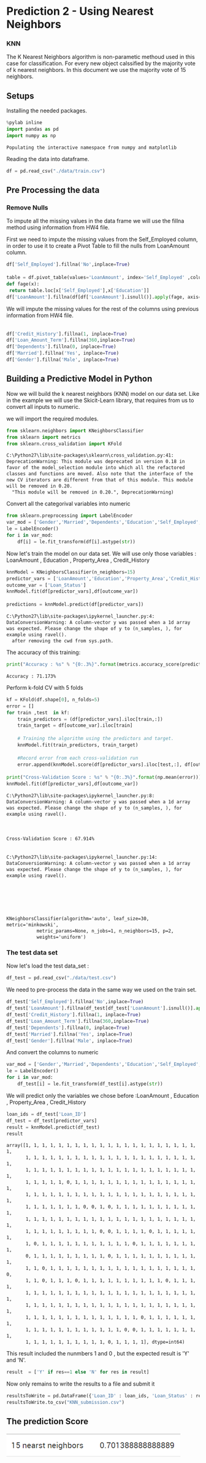 
# Prediction 2 - Using Nearest Neighbors

### KNN 
The K Nearest Neighbors algorithm is non-parametic methoud used in this case for classification.
For every new object calssified by the majority vote of k nearest neighbors.
In this document we use the majority vote of 15 neighbors.

## Setups

Installing the needed packages.


```python
%pylab inline
import pandas as pd
import numpy as np
```

    Populating the interactive namespace from numpy and matplotlib
    

Reading the data into dataframe.


```python
df = pd.read_csv("./data/train.csv")
```

## Pre Processing the data

### Remove Nulls

To impute all the missing values in the data frame we will use the fillna method using information from HW4 file.

First we need to impute the missing values from the Self_Employed column, in order to use it to create a Pivot Table to fill the nulls from LoanAmount column.



```python
df['Self_Employed'].fillna('No',inplace=True)

table = df.pivot_table(values='LoanAmount', index='Self_Employed' ,columns='Education', aggfunc=np.median)
def fage(x):
 return table.loc[x['Self_Employed'],x['Education']]
df['LoanAmount'].fillna(df[df['LoanAmount'].isnull()].apply(fage, axis=1), inplace=True)
```

We will impute the missing values for the rest of the columns using previous information from HW4 file. 


```python

df['Credit_History'].fillna(1, inplace=True)
df['Loan_Amount_Term'].fillna(360,inplace=True)
df['Dependents'].fillna(0, inplace=True)
df['Married'].fillna('Yes', inplace=True)
df['Gender'].fillna('Male', inplace=True)
```

## Building a Predictive Model in Python

Now we will build the k nearest neighbors (KNN) model on our data set.
Like in the example we will use the Skicit-Learn library, that requires from us to convert all inputs to numeric.

we will import the required modules. 


```python
from sklearn.neighbors import KNeighborsClassifier
from sklearn import metrics
from sklearn.cross_validation import KFold
```

    C:\Python27\lib\site-packages\sklearn\cross_validation.py:41: DeprecationWarning: This module was deprecated in version 0.18 in favor of the model_selection module into which all the refactored classes and functions are moved. Also note that the interface of the new CV iterators are different from that of this module. This module will be removed in 0.20.
      "This module will be removed in 0.20.", DeprecationWarning)
    

Convert all the categorival variables into numeric


```python
from sklearn.preprocessing import LabelEncoder
var_mod = ['Gender','Married','Dependents','Education','Self_Employed','Property_Area','Loan_Status']
le = LabelEncoder()
for i in var_mod:
    df[i] = le.fit_transform(df[i].astype(str))
```

Now let's train the model on our data set. We will use only those variables : LoanAmount , Education , Property_Area , Credit_History



```python
knnModel = KNeighborsClassifier(n_neighbors=15)
predictor_vars = ['LoanAmount','Education','Property_Area','Credit_History']
outcome_var = ['Loan_Status']
knnModel.fit(df[predictor_vars],df[outcome_var])

predictions = knnModel.predict(df[predictor_vars])
```

    C:\Python27\lib\site-packages\ipykernel_launcher.py:4: DataConversionWarning: A column-vector y was passed when a 1d array was expected. Please change the shape of y to (n_samples, ), for example using ravel().
      after removing the cwd from sys.path.
    

The accuracy of this training:


```python
print("Accuracy : %s" % "{0:.3%}".format(metrics.accuracy_score(predictions,df[outcome_var])))
```

    Accuracy : 71.173%
    

Perform k-fold CV with 5 folds


```python
kf = KFold(df.shape[0], n_folds=5)
error = [] 
for train ,test  in kf:
    train_predictors = (df[predictor_vars].iloc[train,:])
    train_target = df[outcome_var].iloc[train]
    
    # Training the algorithm using the predictors and target.
    knnModel.fit(train_predictors, train_target)
    
    #Record error from each cross-validation run
    error.append(knnModel.score(df[predictor_vars].iloc[test,:], df[outcome_var].iloc[test]))
    
print("Cross-Validation Score : %s" % "{0:.3%}".format(np.mean(error)))
knnModel.fit(df[predictor_vars],df[outcome_var])
```

    C:\Python27\lib\site-packages\ipykernel_launcher.py:8: DataConversionWarning: A column-vector y was passed when a 1d array was expected. Please change the shape of y to (n_samples, ), for example using ravel().
      
    

    Cross-Validation Score : 67.914%
    

    C:\Python27\lib\site-packages\ipykernel_launcher.py:14: DataConversionWarning: A column-vector y was passed when a 1d array was expected. Please change the shape of y to (n_samples, ), for example using ravel().
      
    




    KNeighborsClassifier(algorithm='auto', leaf_size=30, metric='minkowski',
               metric_params=None, n_jobs=1, n_neighbors=15, p=2,
               weights='uniform')



### The test data set
Now let's load the test data_set : 


```python
df_test = pd.read_csv("./data/test.csv")
```

We need to pre-process the data in the same way we used on the train set.


```python
df_test['Self_Employed'].fillna('No',inplace=True)
df_test['LoanAmount'].fillna(df_test[df_test['LoanAmount'].isnull()].apply(fage, axis=1), inplace=True)
df_test['Credit_History'].fillna(1, inplace=True)
df_test['Loan_Amount_Term'].fillna(360,inplace=True)
df_test['Dependents'].fillna(0, inplace=True)
df_test['Married'].fillna('Yes', inplace=True)
df_test['Gender'].fillna('Male', inplace=True)
```

And convert the columns to numeric


```python
var_mod = ['Gender','Married','Dependents','Education','Self_Employed','Property_Area']
le = LabelEncoder()
for i in var_mod:
    df_test[i] = le.fit_transform(df_test[i].astype(str))
```

We will predict only the variables we chose before :LoanAmount , Education , Property_Area , Credit_History


```python
loan_ids = df_test['Loan_ID']
df_test = df_test[predictor_vars]
result = knnModel.predict(df_test)
result
```




    array([1, 1, 1, 1, 1, 1, 1, 1, 1, 1, 1, 1, 1, 1, 1, 1, 1, 1, 1, 1, 1, 1,
           1, 1, 1, 1, 1, 1, 1, 1, 1, 1, 1, 1, 1, 1, 1, 1, 1, 1, 1, 1, 1, 1,
           1, 1, 1, 1, 1, 1, 1, 1, 1, 1, 1, 1, 1, 1, 1, 1, 1, 1, 1, 1, 1, 1,
           1, 1, 1, 1, 1, 0, 1, 1, 1, 1, 1, 1, 1, 1, 1, 1, 1, 1, 1, 1, 1, 1,
           1, 1, 1, 1, 1, 1, 1, 1, 1, 1, 1, 1, 1, 1, 1, 1, 1, 1, 1, 1, 1, 1,
           1, 1, 1, 1, 1, 1, 1, 0, 0, 1, 0, 1, 1, 1, 1, 1, 1, 1, 1, 1, 1, 1,
           1, 1, 1, 1, 1, 1, 1, 1, 1, 1, 1, 1, 1, 1, 1, 1, 1, 1, 1, 1, 1, 1,
           1, 1, 1, 1, 1, 1, 1, 1, 1, 0, 0, 1, 1, 1, 1, 0, 1, 1, 1, 1, 1, 1,
           1, 0, 1, 1, 1, 1, 1, 1, 1, 1, 1, 1, 1, 0, 1, 1, 1, 1, 1, 1, 1, 1,
           0, 1, 1, 1, 1, 1, 1, 1, 1, 1, 0, 1, 1, 1, 1, 1, 1, 1, 1, 1, 1, 1,
           1, 1, 0, 1, 1, 1, 1, 1, 1, 1, 1, 1, 1, 1, 1, 1, 1, 1, 1, 1, 1, 0,
           1, 1, 0, 1, 1, 1, 0, 1, 1, 1, 1, 1, 1, 1, 1, 1, 1, 0, 1, 1, 1, 1,
           1, 1, 1, 1, 1, 1, 1, 1, 1, 1, 1, 1, 1, 1, 1, 1, 1, 1, 1, 1, 1, 1,
           1, 1, 1, 1, 1, 1, 1, 1, 1, 1, 1, 1, 1, 1, 1, 1, 1, 1, 1, 1, 1, 1,
           1, 1, 1, 1, 1, 1, 1, 1, 1, 1, 1, 1, 1, 1, 0, 1, 1, 1, 1, 1, 1, 1,
           1, 1, 1, 1, 1, 1, 1, 1, 1, 1, 1, 1, 0, 0, 1, 1, 1, 1, 1, 1, 1, 1,
           1, 1, 1, 1, 1, 1, 1, 1, 1, 1, 0, 1, 1, 1, 1], dtype=int64)



This result included the nunmbers 1 and 0 , but the expected result is 'Y' and 'N'.


```python
result  = ['Y' if res==1 else 'N' for res in result]
```

Now only remains to write the results to a file and submit it


```python
resultsToWrite = pd.DataFrame({'Loan_ID' : loan_ids, 'Loan_Status' : result})
resultsToWrite.to_csv("KNN_submission.csv")
```

## The prediction Score
![KNN prediction Score](./Images/KNN_score.PNG)

